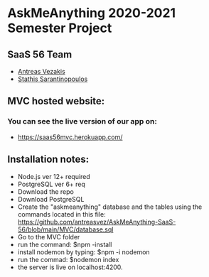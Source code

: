 # AskMeAnything 2020-2021 Semester Project

## SaaS 56 Team
- [Antreas Vezakis](https://github.com/antreasvez)
- [Stathis Sarantinopoulos](https://github.com/Esarant)

## MVC hosted website:
### You can see the live version of our app on:
- https://saas56mvc.herokuapp.com/

## Installation notes:

- Node.js ver 12+ required
- PostgreSQL ver 6+ req
- Download the repo
- Download PostgreSQL
- Create the "askmeanything" database and the tables using the commands located in this file: https://github.com/antreasvez/AskMeAnything-SaaS-56/blob/main/MVC/database.sql
- Go to the MVC folder 
- run the command: $npm -install
- install nodemon by typing: $npm -i nodemon
- run the commad: $nodemon index
- the server is live on localhost:4200.

